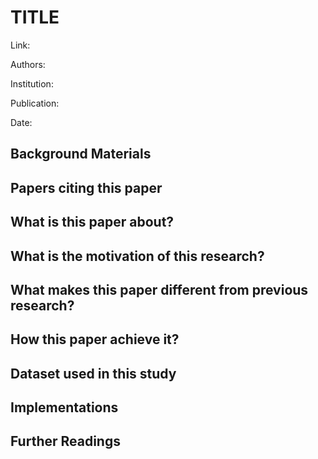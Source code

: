 # TITLE

Link:

Authors:

Institution:

Publication:

Date:


## Background Materials


## Papers citing this paper


## What is this paper about?


## What is the motivation of this research?


## What makes this paper different from previous research?


## How this paper achieve it?


## Dataset used in this study


## Implementations


## Further Readings
